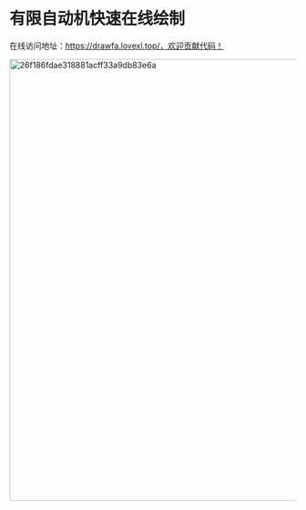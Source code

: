# 有限自动机快速在线绘制

在线访问地址：https://drawfa.lovexl.top/，欢迎贡献代码！

<img width="776" alt="26f186fdae318881acff33a9db83e6a" src="https://github.com/user-attachments/assets/3daea833-9c73-4ff6-95ef-c04dd237e230">
